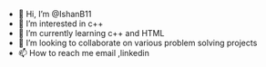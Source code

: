 - 👋 Hi, I’m @IshanB11
- 👀 I’m interested in c++
- 🌱 I’m currently learning c++ and HTML
- 💞️ I’m looking to collaborate on various problem solving projects
- 📫 How to reach me email ,linkedin

<!---
IshanB11/IshanB11 is a ✨ special ✨ repository because its `README.md` (this file) appears on your GitHub profile.
You can click the Preview link to take a look at your changes.
--->
